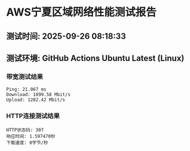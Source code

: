 # AWS宁夏区域网络性能测试报告
## 测试时间: 2025-09-26 08:18:33
## 测试环境: GitHub Actions Ubuntu Latest (Linux)

### 带宽测试结果
```
Ping: 21.067 ms
Download: 1899.58 Mbit/s
Upload: 1282.42 Mbit/s
```

### HTTP连接测试结果
```
HTTP状态码: 307
响应时间: 1.597470秒
下载速度: 0字节/秒
```

